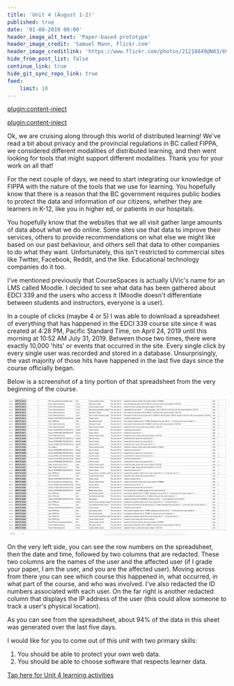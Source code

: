 ```yaml
---
title: 'Unit 4 (August 1-2)'
published: true
date: '01-08-2019 00:00'
header_image_alt_text: 'Paper-based prototype'
header_image_credit: 'Samuel Mann, Flickr.com'
header_image_creditlink: 'https://www.flickr.com/photos/21218849@N03/6968244538/'
hide_from_post_list: false
continue_link: true
hide_git_sync_repo_link: true
feed:
    limit: 10
---
```


[plugin:content-inject](_important-reminders)

[plugin:content-inject](_class-preparations)

Ok, we are cruising along through this world of distributed learning! We've read a bit about privacy and the provincial regulations in BC called FIPPA, we considered different modalities of distributed learning, and then went looking for tools that might support different modalities. Thank you for your work on all that!

For the next couple of days, we need to start integrating our knowledge of FIPPA with the nature of the tools that we use for learning. You hopefully know that there is a reason that the BC government requires public bodies to protect the data and information of our citizens, whether they are learners in K-12, like you in higher ed, or patients in our hospitals.

You hopefully know that the websites that we all visit gather large amounts of data about what we do online. Some sites use that data to improve their services, others to provide recommendations on what else we might like based on our past behaviour, and others sell that data to other companies to do what they want. Unfortunately, this isn't restricted to commercial sites like Twitter, Facebook, Reddit, and the like. Educational technology companies do it too.

I've mentioned previously that CourseSpaces is actually UVic's name for an LMS called Moodle. I decided to see what data has been gathered about EDCI 339 and the users who access it (Moodle doesn't differentiate between students and instructors, everyone is a user).

In a couple of clicks (maybe 4 or 5) I was able to download a spreadsheet of everything that has happened in the EDCI 339 course site since it was created at 4:28 PM, Pacific Standard Time, on April 24, 2019 until this morning at 10:52 AM July 31, 2019. Between those two times, there were exactly 10,000 'hits' or events that occurred in the site. Every single click by every single user was recorded and stored in a database. Unsurprisingly, the vast majority of those hits have happened in the last five days since the course officially began.

Below is a screenshot of a tiny portion of that spreadsheet from the very beginning of the course.

![](moodle-data-1.png)

On the very left side, you can see the row numbers on the spreadsheet, then the date and time, followed by two columns that are redacted. These two columns are the names of the user and the affected user (if I grade your paper, I am the user, and you are the affected user). Moving across from there you can see which course this happened in, what occurred, in what part of the course, and who was involved. I've also redacted the ID numbers associated with each user. On the far right is another redacted column that displays the IP address of the user (this could allow someone to track a user's physical location).

As you can see from the spreadsheet, about 94% of the data in this sheet was generated over the last five days.

I would like for you to come out of this unit with two primary skills:

1. You should be able to protect your own web data.
2. You should be able to choose software that respects learner data.

[Tap here for Unit 4 learning activities](https://teaching.madland.ca/edci339/home/unit-04-tracking?classes=btn,btn-primary)
